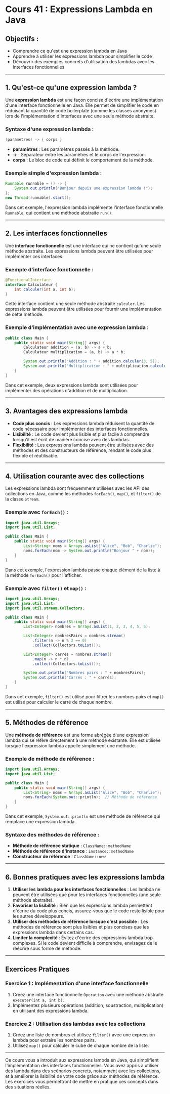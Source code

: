 
# Cours 41 : Expressions Lambda en Java

## Objectifs :
- Comprendre ce qu'est une expression lambda en Java
- Apprendre à utiliser les expressions lambda pour simplifier le code
- Découvrir des exemples concrets d'utilisation des lambdas avec les interfaces fonctionnelles

---

## 1. Qu'est-ce qu'une expression lambda ?
Une **expression lambda** est une façon concise d'écrire une implémentation d'une interface fonctionnelle en Java. Elle permet de simplifier le code en réduisant la quantité de code boilerplate (comme les classes anonymes) lors de l'implémentation d'interfaces avec une seule méthode abstraite.

### Syntaxe d'une expression lambda :
```java
(paramètres) -> { corps }
```

- **paramètres** : Les paramètres passés à la méthode.
- **->** : Séparateur entre les paramètres et le corps de l'expression.
- **corps** : Le bloc de code qui définit le comportement de la méthode.

### Exemple simple d'expression lambda :
```java
Runnable runnable = () -> {
    System.out.println("Bonjour depuis une expression lambda !");
};
new Thread(runnable).start();
```

Dans cet exemple, l'expression lambda implémente l'interface fonctionnelle `Runnable`, qui contient une méthode abstraite `run()`.

---

## 2. Les interfaces fonctionnelles
Une **interface fonctionnelle** est une interface qui ne contient qu'une seule méthode abstraite. Les expressions lambda peuvent être utilisées pour implémenter ces interfaces.

### Exemple d'interface fonctionnelle :
```java
@FunctionalInterface
interface Calculateur {
    int calculer(int a, int b);
}
```

Cette interface contient une seule méthode abstraite `calculer`. Les expressions lambda peuvent être utilisées pour fournir une implémentation de cette méthode.

### Exemple d'implémentation avec une expression lambda :
```java
public class Main {
    public static void main(String[] args) {
        Calculateur addition = (a, b) -> a + b;
        Calculateur multiplication = (a, b) -> a * b;

        System.out.println("Addition : " + addition.calculer(3, 5));
        System.out.println("Multiplication : " + multiplication.calculer(3, 5));
    }
}
```

Dans cet exemple, deux expressions lambda sont utilisées pour implémenter des opérations d'addition et de multiplication.

---

## 3. Avantages des expressions lambda
- **Code plus concis** : Les expressions lambda réduisent la quantité de code nécessaire pour implémenter des interfaces fonctionnelles.
- **Lisibilité** : Le code devient plus lisible et plus facile à comprendre lorsqu'il est écrit de manière concise avec des lambdas.
- **Flexibilité** : Les expressions lambda peuvent être utilisées avec des méthodes et des constructeurs de référence, rendant le code plus flexible et réutilisable.

---

## 4. Utilisation courante avec des collections
Les expressions lambda sont fréquemment utilisées avec les API des collections en Java, comme les méthodes `forEach()`, `map()`, et `filter()` de la classe `Stream`.

### Exemple avec `forEach()` :
```java
import java.util.Arrays;
import java.util.List;

public class Main {
    public static void main(String[] args) {
        List<String> noms = Arrays.asList("Alice", "Bob", "Charlie");
        noms.forEach(nom -> System.out.println("Bonjour " + nom));
    }
}
```

Dans cet exemple, l'expression lambda passe chaque élément de la liste à la méthode `forEach()` pour l'afficher.

### Exemple avec `filter()` et `map()` :
```java
import java.util.Arrays;
import java.util.List;
import java.util.stream.Collectors;

public class Main {
    public static void main(String[] args) {
        List<Integer> nombres = Arrays.asList(1, 2, 3, 4, 5, 6);

        List<Integer> nombresPairs = nombres.stream()
            .filter(n -> n % 2 == 0)
            .collect(Collectors.toList());

        List<Integer> carrés = nombres.stream()
            .map(n -> n * n)
            .collect(Collectors.toList());

        System.out.println("Nombres pairs : " + nombresPairs);
        System.out.println("Carrés : " + carrés);
    }
}
```

Dans cet exemple, `filter()` est utilisé pour filtrer les nombres pairs et `map()` est utilisé pour calculer le carré de chaque nombre.

---

## 5. Méthodes de référence
Une **méthode de référence** est une forme abrégée d'une expression lambda qui se réfère directement à une méthode existante. Elle est utilisée lorsque l'expression lambda appelle simplement une méthode.

### Exemple de méthode de référence :
```java
import java.util.Arrays;
import java.util.List;

public class Main {
    public static void main(String[] args) {
        List<String> noms = Arrays.asList("Alice", "Bob", "Charlie");
        noms.forEach(System.out::println);  // Méthode de référence
    }
}
```

Dans cet exemple, `System.out::println` est une méthode de référence qui remplace une expression lambda.

### Syntaxe des méthodes de référence :
- **Méthode de référence statique** : `ClassName::methodName`
- **Méthode de référence d'instance** : `instance::methodName`
- **Constructeur de référence** : `ClassName::new`

---

## 6. Bonnes pratiques avec les expressions lambda
1. **Utiliser les lambda pour les interfaces fonctionnelles** : Les lambda ne peuvent être utilisées que pour les interfaces fonctionnelles (une seule méthode abstraite).
2. **Favoriser la lisibilité** : Bien que les expressions lambda permettent d'écrire du code plus concis, assurez-vous que le code reste lisible pour les autres développeurs.
3. **Utiliser des méthodes de référence lorsque c'est possible** : Les méthodes de référence sont plus lisibles et plus concises que les expressions lambda dans certains cas.
4. **Limiter la complexité** : Évitez d'écrire des expressions lambda trop complexes. Si le code devient difficile à comprendre, envisagez de le réécrire sous forme de méthode.

---

## Exercices Pratiques

### Exercice 1 : Implémentation d'une interface fonctionnelle
1. Créez une interface fonctionnelle `Operation` avec une méthode abstraite `executer(int a, int b)`.
2. Implémentez plusieurs opérations (addition, soustraction, multiplication) en utilisant des expressions lambda.

### Exercice 2 : Utilisation des lambdas avec les collections
1. Créez une liste de nombres et utilisez `filter()` avec une expression lambda pour extraire les nombres pairs.
2. Utilisez `map()` pour calculer le cube de chaque nombre de la liste.

---

Ce cours vous a introduit aux expressions lambda en Java, qui simplifient l'implémentation des interfaces fonctionnelles. Vous avez appris à utiliser des lambda dans des scénarios concrets, notamment avec les collections, et à améliorer la lisibilité de votre code grâce aux méthodes de référence. Les exercices vous permettront de mettre en pratique ces concepts dans des situations réelles.
